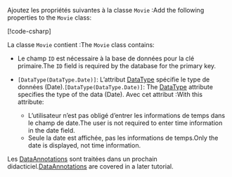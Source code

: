 <!-- THIS INCLUDE USED BY MVC AND RP -->
<span data-ttu-id="593ae-101">Ajoutez les propriétés suivantes à la classe `Movie` :</span><span class="sxs-lookup"><span data-stu-id="593ae-101">Add the following properties to the `Movie` class:</span></span>

[!code-csharp[](~/tutorials/razor-pages/razor-pages-start/sample/RazorPagesMovie22/Models/Movie.cs?name=snippet1)]

<span data-ttu-id="593ae-102">La classe `Movie` contient :</span><span class="sxs-lookup"><span data-stu-id="593ae-102">The `Movie` class contains:</span></span>

* <span data-ttu-id="593ae-103">Le champ `ID` est nécessaire à la base de données pour la clé primaire.</span><span class="sxs-lookup"><span data-stu-id="593ae-103">The `ID` field is required by the database for the primary key.</span></span>
* <span data-ttu-id="593ae-104">`[DataType(DataType.Date)]`:  L’attribut [DataType](/dotnet/api/microsoft.aspnetcore.mvc.dataannotations.internal.datatypeattributeadapter) spécifie le type de données (Date).</span><span class="sxs-lookup"><span data-stu-id="593ae-104">`[DataType(DataType.Date)]`:  The [DataType](/dotnet/api/microsoft.aspnetcore.mvc.dataannotations.internal.datatypeattributeadapter) attribute specifies the type of the data (Date).</span></span> <span data-ttu-id="593ae-105">Avec cet attribut :</span><span class="sxs-lookup"><span data-stu-id="593ae-105">With this attribute:</span></span>

  * <span data-ttu-id="593ae-106">L’utilisateur n’est pas obligé d’entrer les informations de temps dans le champ de date.</span><span class="sxs-lookup"><span data-stu-id="593ae-106">The user is not required to enter time information in the date field.</span></span>
  * <span data-ttu-id="593ae-107">Seule la date est affichée, pas les informations de temps.</span><span class="sxs-lookup"><span data-stu-id="593ae-107">Only the date is displayed, not time information.</span></span>

<span data-ttu-id="593ae-108">Les [DataAnnotations](/dotnet/api/system.componentmodel.dataannotations) sont traitées dans un prochain didacticiel.</span><span class="sxs-lookup"><span data-stu-id="593ae-108">[DataAnnotations](/dotnet/api/system.componentmodel.dataannotations) are covered in a later tutorial.</span></span>